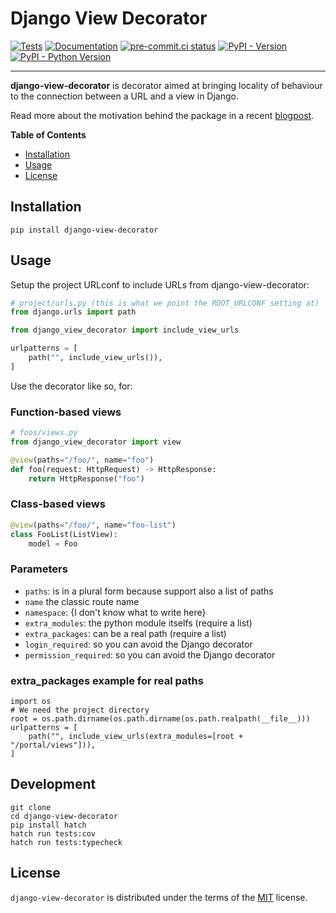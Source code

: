 # Django View Decorator

[![Tests](https://github.com/valberg/django-view-decorator/actions/workflows/test.yml/badge.svg)](https://github.com/valberg/django-view-decorator/actions/workflows/test.yml)
[![Documentation](https://readthedocs.org/projects/django-view-decorator/badge/?version=latest)](https://django-view-decorator.readthedocs.io/en/latest/?badge=latest)
[![pre-commit.ci status](https://results.pre-commit.ci/badge/github/valberg/django-view-decorator/main.svg)](https://results.pre-commit.ci/latest/github/valberg/django-view-decorator/main)
[![PyPI - Version](https://img.shields.io/pypi/v/django-view-decorator.svg)](https://pypi.org/project/django-view-decorator)
[![PyPI - Python Version](https://img.shields.io/pypi/pyversions/django-view-decorator.svg)](https://pypi.org/project/django-view-decorator)

-----

**django-view-decorator** is decorator aimed at bringing locality of behaviour to the connection between a URL and a view in Django.

Read more about the motivation behind the package in a recent [blogpost](https://valberg.dk/bringing-locality-of-behaviour-to-django-views-and-urls.html).



**Table of Contents**

- [Installation](#installation)
- [Usage](#usage)
- [License](#license)

## Installation

```console
pip install django-view-decorator
```

## Usage

Setup the project URLconf to include URLs from django-view-decorator:

```python
# project/urls.py (this is what we point the ROOT_URLCONF setting at)
from django.urls import path

from django_view_decorator import include_view_urls

urlpatterns = [
    path("", include_view_urls()),
]
```

Use the decorator like so, for:

### Function-based views

```python
# foos/views.py
from django_view_decorator import view

@view(paths="/foo/", name="foo")
def foo(request: HttpRequest) -> HttpResponse:
    return HttpResponse("foo")
```

### Class-based views
```python
@view(paths="/foo/", name="foo-list")
class FooList(ListView):
    model = Foo
```

### Parameters

* `paths`: is in a plural form because support also a list of paths
* `name` the classic route name
* `namespace`: {I don't know what to write here}
* `extra_modules`: the python module itselfs (require a list)
* `extra_packages`: can be a real path (require a list)
* `login_required`: so you can avoid the Django decorator
* `permission_required`: so you can avoid the Django decorator

### extra_packages example for real paths

```
import os
# We need the project directory
root = os.path.dirname(os.path.dirname(os.path.realpath(__file__)))
urlpatterns = [
    path("", include_view_urls(extra_modules=[root + "/portal/views"])),
]
```

## Development

```console
git clone
cd django-view-decorator
pip install hatch
hatch run tests:cov
hatch run tests:typecheck
```

## License

`django-view-decorator` is distributed under the terms of the [MIT](https://spdx.org/licenses/MIT.html) license.
